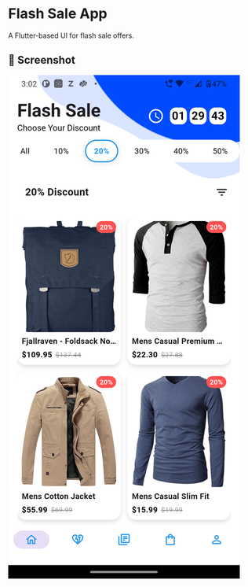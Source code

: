 # Flash Sale App

A Flutter-based UI for flash sale offers.

## 📱 Screenshot

![Flash Sale UI](assets/Screenshot.png)